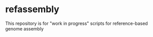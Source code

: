 # refassembly

This repository is for "work in progress" scripts for reference-based genome assembly
